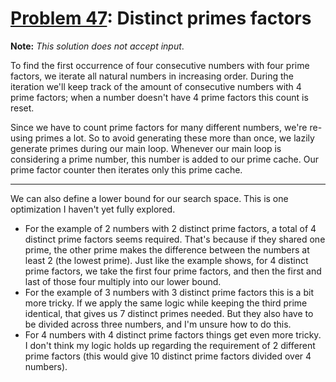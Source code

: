 # [Problem 47](https://projecteuler.net/problem=47): Distinct primes factors

**Note:** *This solution does not accept input*.

To find the first occurrence of four consecutive numbers with four prime factors, we iterate all natural numbers in increasing order.
During the iteration we'll keep track of the amount of consecutive numbers with 4 prime factors; when a number doesn't have 4 prime factors this count is reset.

Since we have to count prime factors for many different numbers, we're re-using primes a lot.
So to avoid generating these more than once, we lazily generate primes during our main loop.
Whenever our main loop is considering a prime number, this number is added to our prime cache.
Our prime factor counter then iterates only this prime cache.

---

We can also define a lower bound for our search space.
This is one optimization I haven't yet fully explored.

- For the example of 2 numbers with 2 distinct prime factors, a total of 4 distinct prime factors seems required.
  That's because if they shared one prime, the other prime makes the difference between the numbers at least 2 (the lowest prime).
  Just like the example shows, for 4 distinct prime factors, we take the first four prime factors, and then the first and last of those four multiply into our lower bound.
- For the example of 3 numbers with 3 distinct prime factors this is a bit more tricky.
  If we apply the same logic while keeping the third prime identical, that gives us 7 distinct primes needed.
  But they also have to be divided across three numbers, and I'm unsure how to do this.
- For 4 numbers with 4 distinct prime factors things get even more tricky.
  I don't think my logic holds up regarding the requirement of 2 different prime factors (this would give 10 distinct prime factors divided over 4 numbers).
